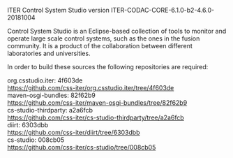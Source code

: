 ITER Control System Studio version ITER-CODAC-CORE-6.1.0-b2-4.6.0-20181004

Control System Studio is an Eclipse-based collection of tools
to monitor and operate large scale control systems, such as the
ones in the fusion community. It is a product of the collaboration
between different laboratories and universities.

In order to build these sources the following repositories are required:

org.csstudio.iter: 4f603de  
<https://github.com/css-iter/org.csstudio.iter/tree/4f603de>  
maven-osgi-bundles: 82f62b9  
<https://github.com/css-iter/maven-osgi-bundles/tree/82f62b9>  
cs-studio-thirdparty: a2a6fcb  
<https://github.com/css-iter/cs-studio-thirdparty/tree/a2a6fcb>  
diirt: 6303dbb  
<https://github.com/css-iter/diirt/tree/6303dbb>  
cs-studio: 008cb05  
<https://github.com/css-iter/cs-studio/tree/008cb05>  

